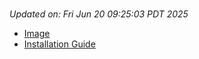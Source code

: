 # 
_Updated on: Fri Jun 20 09:25:03 PDT 2025_

- [Image](https://github.com/vertigis/studio-base/pkgs/container/studio%2fbase/443236723?tag=v1.1.714.249788-r15783336765)
- [Installation
  Guide](https://github.com/vertigis/studio-base/tree/v1.1.714.249788-r15783336765)
